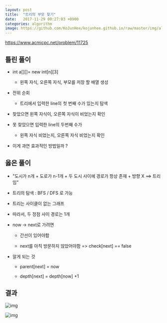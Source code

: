 ```yaml
---
layout: post
title:  "트리의 부모 찾기"
date:   2017-11-29 00:27:03 +0900
categories: algorithm
image: https://github.com/KoJunHee/kojunhee.github.io/raw/master/img/algorithm.png
---
```


<https://www.acmicpc.net/problem/11725>

## 틀린 풀이

- int a[][]= new int[n][3]
	
	- 왼쪽 자식, 오른쪽 자식, 부모를 저장 할 배열 생성 

- 전위 순회
	
	- 트리에서 입력한 line의 첫 번째 수가 있는지 탐색

-  찾았으면 왼쪽 자식이, 오른쪽 자식이 비었는지 확인

- 못 찾았으면 입력한 line의 두번째 수가

	- 왼쪽 자식 비었는지, 오른쪽 자식 비었는지 확인

- 이게 과연 효과적인 방법일까 ?

## 옳은 풀이

- "도시가 n개 + 도로가 n-1개 + 두 도시 사이에 경로가 항상 존재 + 방향 X ==> 트리임"

- 트리의 탐색 : BFS / DFS 로 가능

- 트리는 사이클이 없는 그래프

- 따라서, 두 정점 사이 경로는 1개

- now -> next로 가려면 
	
	- 간선이 있어야함
	 
	- next를 아직 방문하지 않았어야함 => check[next] == false

- 알게 되는 것

	- parent[next] = now
	
	- depth[next] =  depth[now] +1



## 결과

![img](https://github.com/KoJunHee/kojunhee.github.io/raw/master/img/52.png)

![img](https://github.com/KoJunHee/kojunhee.github.io/raw/master/img/53.png)
